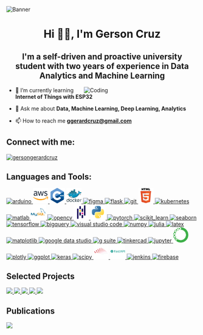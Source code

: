 ![Banner](/../assets/images/readme_banner.png?raw=true "Banner")
<h1 align="center">Hi 👋🏼, I'm Gerson Cruz</h1>
<h2 align="center">I'm a self-driven and proactive university student with two years of experience in Data Analytics and Machine Learning</h3>
<img align="right" alt="Coding" width="300" src="https://media0.giphy.com/media/3oKIPEqDGUULpEU0aQ/giphy.gif?cid=ecf05e471kv2tcjn2pefhpq1g8tt96y35uel4wjltqvyqpok&rid=giphy.gif&ct=g">

- 🌱 I’m currently learning **Internet of Things with ESP32**

- 💬 Ask me about **Data, Machine Learning, Deep Learning, Analytics**

- 📫 How to reach me **ggerardcruz@gmail.com** 

<h2 align="left">Connect with me:</h3>
<p align="left">
<a href="https://linkedin.com/in/gersongerardcruz" target="blank"><img align="center" src="https://raw.githubusercontent.com/rahuldkjain/github-profile-readme-generator/master/src/images/icons/Social/linked-in-alt.svg" alt="gersongerardcruz" height="30" width="40" /></a>
</p>

<h2 align="left">Languages and Tools:</h3>
<p align="left"> <a href="https://www.arduino.cc/" target="_blank" rel="noreferrer"> <img src="https://cdn.worldvectorlogo.com/logos/arduino-1.svg" alt="arduino" width="40" height="40"/> </a> <a href="https://aws.amazon.com" target="_blank" rel="noreferrer"> <img src="https://raw.githubusercontent.com/devicons/devicon/master/icons/amazonwebservices/amazonwebservices-original-wordmark.svg" alt="aws" width="40" height="40"/> </a> <a href="https://www.w3schools.com/cpp/" target="_blank" rel="noreferrer"> <img src="https://raw.githubusercontent.com/devicons/devicon/master/icons/cplusplus/cplusplus-original.svg" alt="cplusplus" width="40" height="40"/> </a> <a href="https://www.docker.com/" target="_blank" rel="noreferrer"> <img src="https://raw.githubusercontent.com/devicons/devicon/master/icons/docker/docker-original-wordmark.svg" alt="docker" width="40" height="40"/> </a> <a href="https://www.figma.com/" target="_blank" rel="noreferrer"> <img src="https://www.vectorlogo.zone/logos/figma/figma-icon.svg" alt="figma" width="40" height="40"/> </a> <a href="https://flask.palletsprojects.com/" target="_blank" rel="noreferrer"> <img src="https://www.vectorlogo.zone/logos/pocoo_flask/pocoo_flask-icon.svg" alt="flask" width="40" height="40"/> </a> <a href="https://git-scm.com/" target="_blank" rel="noreferrer"> <img src="https://www.vectorlogo.zone/logos/git-scm/git-scm-icon.svg" alt="git" width="40" height="40"/> </a> <a href="https://www.w3.org/html/" target="_blank" rel="noreferrer"> <img src="https://raw.githubusercontent.com/devicons/devicon/master/icons/html5/html5-original-wordmark.svg" alt="html5" width="40" height="40"/> </a> <a href="https://kubernetes.io" target="_blank" rel="noreferrer"> <img src="https://www.vectorlogo.zone/logos/kubernetes/kubernetes-icon.svg" alt="kubernetes" width="40" height="40"/> </a> <a href="https://www.mathworks.com/" target="_blank" rel="noreferrer"> <img src="https://upload.wikimedia.org/wikipedia/commons/2/21/Matlab_Logo.png" alt="matlab" width="40" height="40"/> </a> <a href="https://www.mysql.com/" target="_blank" rel="noreferrer"> <img src="https://raw.githubusercontent.com/devicons/devicon/master/icons/mysql/mysql-original-wordmark.svg" alt="mysql" width="40" height="40"/> </a> <a href="https://opencv.org/" target="_blank" rel="noreferrer"> <img src="https://www.vectorlogo.zone/logos/opencv/opencv-icon.svg" alt="opencv" width="40" height="40"/> </a> <a href="https://pandas.pydata.org/" target="_blank" rel="noreferrer"> <img src="https://raw.githubusercontent.com/devicons/devicon/2ae2a900d2f041da66e950e4d48052658d850630/icons/pandas/pandas-original.svg" alt="pandas" width="40" height="40"/> </a> <a href="https://www.python.org" target="_blank" rel="noreferrer"> <img src="https://raw.githubusercontent.com/devicons/devicon/master/icons/python/python-original.svg" alt="python" width="40" height="40"/> </a> <a href="https://pytorch.org/" target="_blank" rel="noreferrer"> <img src="https://www.vectorlogo.zone/logos/pytorch/pytorch-icon.svg" alt="pytorch" width="40" height="40"/> </a> <a href="https://scikit-learn.org/" target="_blank" rel="noreferrer"> <img src="https://upload.wikimedia.org/wikipedia/commons/0/05/Scikit_learn_logo_small.svg" alt="scikit_learn" width="40" height="40"/> </a> <a href="https://seaborn.pydata.org/" target="_blank" rel="noreferrer"> <img src="https://seaborn.pydata.org/_images/logo-mark-lightbg.svg" alt="seaborn" width="40" height="40"/> </a> <a href="https://www.tensorflow.org" target="_blank" rel="noreferrer"> <img src="https://www.vectorlogo.zone/logos/tensorflow/tensorflow-icon.svg" alt="tensorflow" width="40" height="40"/> <img src="https://www.vectorlogo.zone/logos/google_bigquery/google_bigquery-icon.svg" alt="bigquery" width="40" height="40"/> 
<img src="https://www.vectorlogo.zone/logos/visualstudio_code/visualstudio_code-icon.svg" alt="visual studio code" width="40" height="40"/> 
<img src="https://www.vectorlogo.zone/logos/numpy/numpy-icon.svg" alt="numpy" width="40" height="40"/>
<img src="https://www.vectorlogo.zone/logos/julialang/julialang-ar21.svg" alt="julia" width="40" height="40"/>
<img src="https://github.com/file-icons/icons/blob/master/svg/LaTeX.svg" alt="latex" width="40" height="40"/>
<img src="https://github.com/gilbarbara/logos/blob/master/logos/matplotlib-icon.svg" alt="matplotlib" width="40" height="40"/>
<img src="https://github.com/gilbarbara/logos/blob/master/logos/google-data-studio.svg" alt="google data studio" width="40" height="40"/> 
<img src="https://github.com/detain/svg-logos/blob/master/svg/google-suite-logo.svg" alt="g suite" width="40" height="40"/> 
<img src="https://github.com/detain/svg-logos/blob/master/svg/tinkercad-1.svg" alt="tinkercad" width="40" height="40"/> 
<img src="https://www.vectorlogo.zone/logos/jupyter/jupyter-icon.svg" alt="jupyter" width="40" height="40"/> 
<img src="https://github.com/devicons/devicon/blob/master/icons/anaconda/anaconda-original.svg" alt="conda" width="40" height="40"/> 
<img src="https://www.vectorlogo.zone/logos/plot_ly/plot_ly-icon.svg" alt="plotly" width="40" height="40"/> 
<img src="https://github.com/maxogden/hexbin/blob/gh-pages/vector/ggplot2.svg" alt="ggplot" width="40" height="40"/> 
<img src="https://github.com/valohai/ml-logos/blob/master/keras.svg" alt="keras" width="40" height="40"/> 
<img src="https://github.com/valohai/ml-logos/blob/master/scipy.svg" alt="scipy" width="40" height="40"/> 
<img src="https://github.com/vscode-icons/vscode-icons/blob/master/icons/file_type_scilab.svg" alt="scilab" width="40" height="40"/> 
<img src="https://github.com/devicons/devicon/blob/master/icons/fastapi/fastapi-original-wordmark.svg" alt="fastapi" width="40" height="40"/> 
<a href="https://www.jenkins.io" target="_blank" rel="noreferrer"> <img src="https://www.vectorlogo.zone/logos/jenkins/jenkins-icon.svg" alt="jenkins" width="40" height="40"/> </a>
<a href="https://firebase.google.com/" target="_blank" rel="noreferrer"> <img src="https://www.vectorlogo.zone/logos/firebase/firebase-icon.svg" alt="firebase" width="40" height="40"/> </a>
</a> </p>


<h2 align="left">Selected Projects</h3>
<p float="left">
    <a href="https://github.com/gersongerardcruz/extractive_and_abstractive_text_summarization" target="_blank" rel="noreferrer"> <img src="/../assets/images/summarization_banner.png?raw=true" width="400" /> </a>
    <a href="https://github.com/gersongerardcruz/julia_root_finding" target="_blank" rel="noreferrer"> <img src="/../assets/images/root_finding.png?raw=true" width="400" /> </a>
    <a href="https://github.com/gersongerardcruz/ode_modelling_dynamics_of_love" target="_blank" rel="noreferrer"> <img src="/../assets/images/odes.png?raw=true" width="400" /> </a>
    <a href="https://github.com/gersongerardcruz/regression_analysis_on_house_pricing" target="_blank" rel="noreferrer"> <img src="/../assets/images/regression.png?raw=true" width="400" /> </a>
    <a href="https://github.com/gersongerardcruz/ode_modelling_dynamics_of_love" target="_blank" rel="noreferrer"> <img src="/../assets/images/sentiment_analysis.png?raw=true" width="400" /> </a>
    
</p>

<h2 align="left">Publications</h3>
<p float="left">
    <a href="https://ieeexplore.ieee.org/abstract/document/9910992" target="_blank" rel="noreferrer"> <img src="/../assets/images/object_detection.png?raw=true" width="400" /> </a>
</p>
